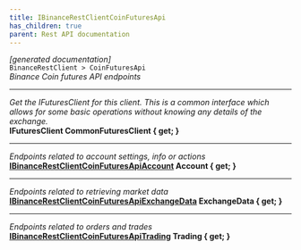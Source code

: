 ```yaml
---
title: IBinanceRestClientCoinFuturesApi
has_children: true
parent: Rest API documentation
---
```

*[generated documentation]*  
`BinanceRestClient > CoinFuturesApi`  
*Binance Coin futures API endpoints*
  
***
*Get the IFuturesClient for this client. This is a common interface which allows for some basic operations without knowing any details of the exchange.*  
**IFuturesClient CommonFuturesClient { get; }**  
***
*Endpoints related to account settings, info or actions*  
**[IBinanceRestClientCoinFuturesApiAccount](IBinanceRestClientCoinFuturesApiAccount.html) Account { get; }**  
***
*Endpoints related to retrieving market data*  
**[IBinanceRestClientCoinFuturesApiExchangeData](IBinanceRestClientCoinFuturesApiExchangeData.html) ExchangeData { get; }**  
***
*Endpoints related to orders and trades*  
**[IBinanceRestClientCoinFuturesApiTrading](IBinanceRestClientCoinFuturesApiTrading.html) Trading { get; }**  
